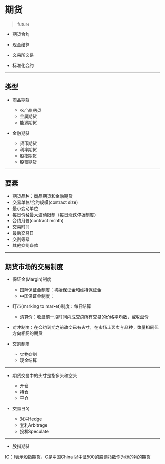 # 期货
> future

- 期货合约

- 现金结算
- 交易所交易
- 标准化合约

---
## 类型
- 商品期货
    - 农产品期货
    - 金属期货
    - 能源期货

- 金融期货
    - 货币期货
    - 利率期货
    - 股指期货
    - 股票期货


---
## 要素
- 期货品种：商品期货和金融期货
- 交易单位/合约规模(contract size)
- 最小变动单位
- 每日价格最大波动限制（每日涨跌停板制度）
- 合约月份(contract month)
- 交易时间
- 最后交易日
- 交割等级
- 其他交割条款

---
## 期货市场的交易制度


- 保证金(Margin)制度
    - 国际保证金制度：初始保证金和维持保证金
    - 中国保证金制度：


- 盯市(marking to market)制度：每日结算
    - 清算价：收盘前一段时间内成交的所有交易的价格平均数，或收盘价

- 对冲制度：在合约到期之前改变已有头寸，在市场上买卖与品种，数量相同但方向相反的期货




- 交割制度
    - 实物交割
    - 现金结算

---
- 期货交易中的头寸是指多头和空头
    - 开仓
    - 持仓
    - 平仓

- 交易目的
    - 对冲Hedge
    - 套利Arbitrage
    - 投机Speculate
---

- 股指期货


IC：I表示股指期货，C是中国China
以中证500的股票指数作为标的物的期货



